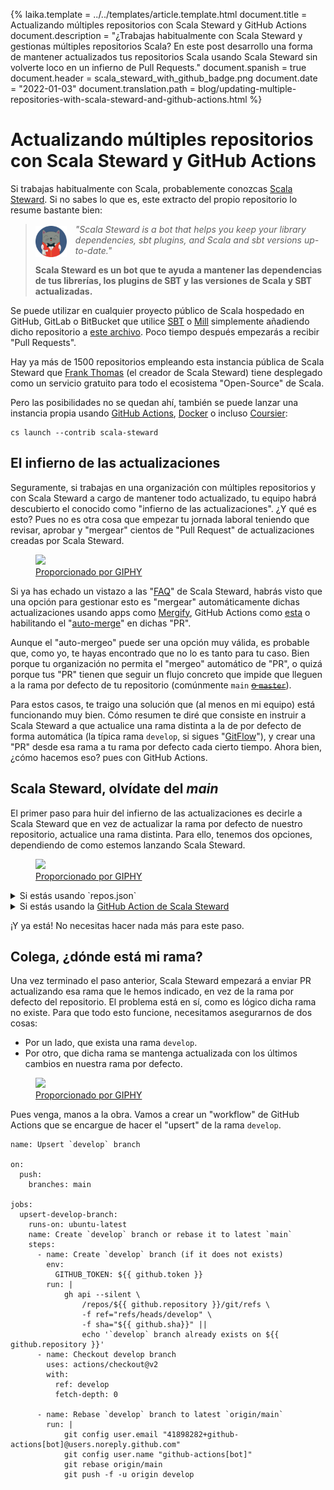 {%
	laika.template = ../../templates/article.template.html
	document.title = Actualizando múltiples repositorios con Scala Steward y GitHub Actions
    document.description = "¿Trabajas habitualmente con Scala Steward y gestionas múltiples repositorios Scala? En este post desarrollo una forma de mantener actualizados tus repositorios Scala usando Scala Steward sin volverte loco en un infierno de Pull Requests."
	document.spanish = true
    document.header = scala_steward_with_github_badge.png
    document.date = "2022-01-03"
    document.translation.path = blog/updating-multiple-repositories-with-scala-steward-and-github-actions.html
%}

# Actualizando múltiples repositorios con Scala Steward y GitHub Actions

Si trabajas habitualmente con Scala, probablemente conozcas [Scala Steward](https://github.com/scala-steward-org/scala-steward). Si no sabes lo que es, este extracto del propio repositorio lo resume bastante bien:

> <img src="../../images/scala_steward_avatar.png" width="50" style="float:left; margin: .2em 1em 0 0">
> 
> _"Scala Steward is a bot that helps you keep your library dependencies, sbt plugins, and Scala and sbt versions up-to-date."_
> 
> **Scala Steward es un bot que te ayuda a mantener las dependencias de tus librerías, los plugins de SBT y las versiones de Scala y SBT actualizadas.**

Se puede utilizar en cualquier proyecto público de Scala hospedado en GitHub, GitLab o BitBucket que utilice [SBT](https://www.scala-sbt.org) o [Mill](https://com-lihaoyi.github.io/mill/mill/Intro_to_Mill.html) simplemente añadiendo dicho repositorio a [este archivo](https://github.com/scala-steward-org/repos/blob/main/repos-github.md). Poco tiempo después empezarás a recibir "Pull Requests".

Hay ya más de 1500 repositorios empleando esta instancia pública de Scala Steward que [Frank Thomas](https://github.com/fthomas) (el creador de Scala Steward) tiene desplegado como un servicio gratuito para todo el ecosistema "Open-Source" de Scala.

Pero las posibilidades no se quedan ahí, también se puede lanzar una instancia propia usando [GitHub Actions](https://github.com/scala-steward-org/scala-steward-action), [Docker](https://hub.docker.com/r/fthomas/scala-steward/) o incluso [Coursier](https://get-coursier.io):

```language-bash
cs launch --contrib scala-steward
```

## El infierno de las actualizaciones

Seguramente, si trabajas en una organización con múltiples repositorios y con Scala Steward a cargo de mantener todo actualizado, tu equipo habrá descubierto el conocido como "infierno de las actualizaciones". ¿Y qué es esto? Pues no es otra cosa que empezar tu jornada laboral teniendo que revisar, aprobar y "mergear" cientos de "Pull Request" de actualizaciones creadas por Scala Steward.

<figure>
  <img src="https://media.giphy.com/media/Lopx9eUi34rbq/giphy.gif" />
  <figcaption><a rel="external" target="_blank" href="https://giphy.com/gifs/token-Lopx9eUi34rbq">Proporcionado por GIPHY</a></figcaption>
</figure>

Si ya has echado un vistazo a las "[FAQ](https://github.com/scala-steward-org/scala-steward/blob/master/docs/faq.md#how-can-scala-stewards-prs-be-merged-automatically)" de Scala Steward, habrás visto que una opción para gestionar esto es "mergear" automáticamente dichas actualizaciones usando apps como [Mergify](https://mergify.com), GitHub Actions como [esta](https://github.com/marketplace/actions/merge-dependency-update-prs) o habilitando el "[auto-merge](https://docs.github.com/es/pull-requests/collaborating-with-pull-requests/incorporating-changes-from-a-pull-request/automatically-merging-a-pull-request)" en dichas "PR".

Aunque el "auto-mergeo" puede ser una opción muy válida, es probable que, como yo, te hayas encontrado que no lo es tanto para tu caso. Bien porque tu organización no permita el "mergeo" automático de "PR", o quizá porque tus "PR" tienen que seguir un flujo concreto que impide que lleguen a la rama por defecto de tu repositorio (comúnmente `main` [<del>o `master`</del>](https://twitter.com/mislav/status/1270388510684598272)).

Para estos casos, te traigo una solución que (al menos en mi equipo) está funcionando muy bien. Cómo resumen te diré que consiste en instruir a Scala Steward a que actualice una rama distinta a la de por defecto de forma automática (la típica rama `develop`, si sigues "[GitFlow](https://nvie.com/posts/a-successful-git-branching-model/)"), y crear una "PR" desde esa rama a tu rama por defecto cada cierto tiempo. Ahora bien, ¿cómo hacemos eso? pues con GitHub Actions.

## Scala Steward, olvídate del _main_

El primer paso para huir del infierno de las actualizaciones es decirle a Scala Steward que en vez de actualizar la rama por defecto de nuestro repositorio, actualice una rama distinta. Para ello, tenemos dos opciones, dependiendo de como estemos lanzando Scala Steward.

<figure>
  <img src="https://media.giphy.com/media/mrBEVU9zQIsZa/giphy.gif" />
  <figcaption><a rel="external" target="_blank" href="https://giphy.com/gifs/off-showed-mrBEVU9zQIsZa">Proporcionado por GIPHY</a></figcaption>
</figure>

<details><summary>Si estás usando `repos.json`</summary>

<p>Localiza la línea correspondiente a tu repositorio y añade <code>:rama</code> detrás.</p>
<pre>- miorganizacion/mirepo:develop</pre>

</details>

<details><summary>Si estás usando la <a href="https://github.com/scala-steward-org/scala-steward-action" target="_blank" rel="external">GitHub Action de Scala Steward</a></summary>

<p>Añade un nuevo parámetro <code>branches</code> a la acción con el nombre de la rama a actualizar.</p>
<pre>
- name: Launch Scala Steward
  uses: scala-steward-org/scala-steward-action@v2
  with:
    github-token: ${{ github.token }}
    branches: develop
</pre>

</details>

¡Y ya está! No necesitas hacer nada más para este paso.

## Colega, ¿dónde está mi rama?

Una vez terminado el paso anterior, Scala Steward empezará a enviar PR actualizando esa rama que le hemos indicado, en vez de la rama por defecto del repositorio. El problema está en sí, como es lógico dicha rama no existe. Para que todo esto funcione, necesitamos asegurarnos de dos cosas:

- Por un lado, que exista una rama `develop`.
- Por otro, que dicha rama se mantenga actualizada con los últimos cambios en nuestra rama por defecto.

<figure>
  <img src="https://media.giphy.com/media/l0MYBtZdU9ZrOiQCc/giphy.gif" />
  <figcaption><a rel="external" target="_blank" href="https://giphy.com/gifs/teamcoco-conan-obrien-ashton-kutcher-l0MYBtZdU9ZrOiQCc">Proporcionado por GIPHY</a></figcaption>
</figure>


Pues venga, manos a la obra. Vamos a crear un "workflow" de GitHub Actions que se encargue de hacer el "upsert" de la rama `develop`.

```language-yaml
name: Upsert `develop` branch

on:
  push:
    branches: main

jobs:
  upsert-develop-branch:
    runs-on: ubuntu-latest
    name: Create `develop` branch or rebase it to latest `main`
    steps:
      - name: Create `develop` branch (if it does not exists)
        env:
          GITHUB_TOKEN: ${{ github.token }}
        run: |
            gh api --silent \
                /repos/${{ github.repository }}/git/refs \
                -f ref="refs/heads/develop" \
                -f sha="${{ github.sha}}" ||
                echo '`develop` branch already exists on ${{ github.repository }}'
      - name: Checkout develop branch
        uses: actions/checkout@v2
        with:
          ref: develop
          fetch-depth: 0

      - name: Rebase `develop` branch to latest `origin/main`
        run: |
            git config user.email "41898282+github-actions[bot]@users.noreply.github.com"
            git config user.name "github-actions[bot]"
            git rebase origin/main
            git push -f -u origin develop
```
